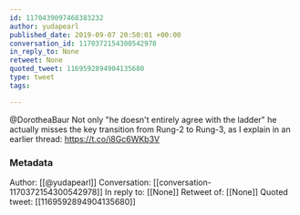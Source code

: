 ```yaml
---
id: 1170439097468383232
author: yudapearl
published_date: 2019-09-07 20:50:01 +00:00
conversation_id: 1170372154300542978
in_reply_to: None
retweet: None
quoted_tweet: 1169592894904135680
type: tweet
tags:

---
```


@DorotheaBaur Not only "he doesn't entirely agree with the ladder"  he actually misses the key transition from Rung-2 to Rung-3, as I explain in an earlier thread:
https://t.co/i8Gc6WKb3V

### Metadata

Author: [[@yudapearl]]
Conversation: [[conversation-1170372154300542978]]
In reply to: [[None]]
Retweet of: [[None]]
Quoted tweet: [[1169592894904135680]]
